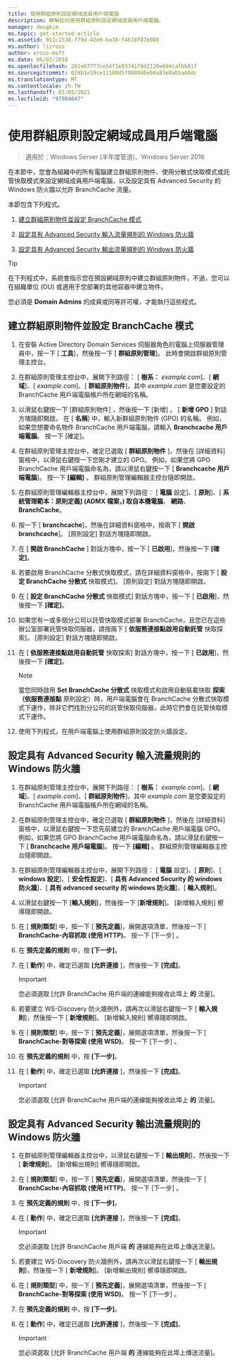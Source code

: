 ```yaml
---
title: 使用群組原則設定網域成員用戶端電腦
description: 瞭解如何使用群組原則設定網域成員用戶端電腦。
manager: dougkim
ms.topic: get-started-article
ms.assetid: 911c1538-f79d-42e9-ba38-f4618f87b008
ms.author: lizross
author: eross-msft
ms.date: 06/02/2018
ms.openlocfilehash: 281e67777ce54f1e03741f9d2120e0d4cafbb91f
ms.sourcegitcommit: 029b1e19ce11160d5f988046e04a83e8ab5a60dc
ms.translationtype: MT
ms.contentlocale: zh-TW
ms.lasthandoff: 01/05/2021
ms.locfileid: "97904647"
---
```

# <a name="use-group-policy-to-configure-domain-member-client-computers"></a>使用群組原則設定網域成員用戶端電腦

>適用於：Windows Server (半年度管道)、Windows Server 2016

在本節中，您會為組織中的所有電腦建立群組原則物件、使用分散式快取模式或託管快取模式來設定網域成員用戶端電腦，以及設定具有 Advanced Security 的 Windows 防火牆以允許 BranchCache 流量。

本節包含下列程式。

1.  [建立群組原則物件並設定 BranchCache 模式](#bkmk_gp)

2.  [設定具有 Advanced Security 輸入流量規則的 Windows 防火牆](#bkmk_inbound)

3.  [設定具有 Advanced Security 輸出流量規則的 Windows 防火牆](#bkmk_outbound)

> [!TIP]
> 在下列程式中，系統會指示您在預設網域原則中建立群組原則物件，不過，您可以在組織單位 (OU) 或適用于您部署的其他容器中建立物件。

您必須是 **Domain Admins** 的成員或同等許可權，才能執行這些程式。

## <a name="to-create-a-group-policy-object-and-configure-branchcache-modes"></a><a name="bkmk_gp"></a>建立群組原則物件並設定 BranchCache 模式

1.  在安裝 Active Directory Domain Services 伺服器角色的電腦上伺服器管理員中，按一下 [ **工具**]，然後按一下 [ **群組原則管理**]。 此時會開啟群組原則管理主控台。

2.  在群組原則管理主控台中，展開下列路徑： [ **樹系：** *example.com*]、[ **網域**]、[ *example.com*]、[ **群組原則物件**]，其中 *example.com* 是您要設定的 BranchCache 用戶端電腦帳戶所在網域的名稱。

3.  以滑鼠右鍵按一下 [群組原則物件] ，然後按一下 [新增] 。 [ **新增 GPO** ] 對話方塊隨即開啟。 在 [ **名稱**] 中，輸入新群組原則物件 (GPO) 的名稱。 例如，如果您想要命名物件 BranchCache 用戶端電腦，請輸入 **Branchcache 用戶端電腦**。 按一下 [確定]。

4.  在群組原則管理主控台中，確定已選取 [ **群組原則物件** ]，然後在 [詳細資料] 窗格中，以滑鼠右鍵按一下您剛才建立的 GPO。 例如，如果您將 GPO BranchCache 用戶端電腦命名為，請以滑鼠右鍵按一下 [ **Branchcache 用戶端電腦**]。 按一下 **[編輯]** 。 群組原則管理編輯器主控台隨即開啟。

5.  在群組原則管理編輯器主控台中，展開下列路徑： [ **電腦** 設定]、[ **原則**]、[ **系統管理範本：原則定義] (ADMX 檔案，) 取自本機電腦**、 **網路**、 **BranchCache**。

6.  按一下 [ **branchcache**]，然後在詳細資料窗格中，按兩下 [ **開啟 branchcache**]。 [原則設定] 對話方塊隨即開啟。

7.  在 [ **開啟 BranchCache** ] 對話方塊中，按一下 [ **已啟用**]，然後按一下 **[確定]**。

8.  若要啟用 BranchCache 分散式快取模式，請在詳細資料窗格中，按兩下 [ **設定 BranchCache 分散式** 快取模式]。 [原則設定] 對話方塊隨即開啟。

9. 在 [ **設定 BranchCache 分散式** 快取模式] 對話方塊中，按一下 [ **已啟用**]，然後按一下 **[確定]**。

10. 如果您有一或多個分公司以託管快取模式部署 BranchCache，且您已在這些辦公室部署託管快取伺服器，請按兩下 [ **依服務連接點啟用自動託管** 快取探索]。 [原則設定] 對話方塊隨即開啟。

11. 在 [ **依服務連接點啟用自動託管** 快取探索] 對話方塊中，按一下 [ **已啟用**]，然後按一下 **[確定]**。

    > [!NOTE]
    > 當您同時啟用 **Set BranchCache 分散式** 快取模式和啟用自動裝載快取 **探索（依服務連接點** 原則設定）時，用戶端電腦會在 BranchCache 分散式快取模式下運作，除非它們找到分公司的託管快取伺服器，此時它們會在託管快取模式下運作。

12. 使用下列程式，在用戶端電腦上使用群組原則設定防火牆設定。

## <a name="to-configure-windows-firewall-with-advanced-security-inbound-traffic-rules"></a><a name="bkmk_inbound"></a>設定具有 Advanced Security 輸入流量規則的 Windows 防火牆

1.  在群組原則管理主控台中，展開下列路徑： [ **樹系：** *example.com*]、[ **網域**]、[ *example.com*]、[ **群組原則物件**]，其中 *example.com* 是您要設定的 BranchCache 用戶端電腦帳戶所在網域的名稱。

2.  在群組原則管理主控台中，確定已選取 [ **群組原則物件** ]，然後在 [詳細資料] 窗格中，以滑鼠右鍵按一下您先前建立的 BranchCache 用戶端電腦 GPO。 例如，如果您將 GPO BranchCache 用戶端電腦命名為，請以滑鼠右鍵按一下 [ **Branchcache 用戶端電腦**]。 按一下 **[編輯]** 。 群組原則管理編輯器主控台隨即開啟。

3.  在群組原則管理編輯器主控台中，展開下列路徑： [ **電腦** 設定]、[ **原則**]、[ **windows 設定**]、[ **安全性設定**]、[ **具有 Advanced Security 的 windows 防火牆**]、[ **具有 advanced security 的 windows 防火牆**]、[ **輸入規則**]。

4.  以滑鼠右鍵按一下 [**輸入規則**]，然後按一下 [**新增規則**]。 [新增輸入規則] 嚮導隨即開啟。

5.  在 [ **規則類型**] 中，按一下 [ **預先定義**]，展開選項清單，然後按一下 [ **BranchCache-內容抓取 (使用 HTTP)**。 按一下 [下一步] 。

6.  在 **預先定義的規則** 中，按 **[下一步]**。

7.  在 [ **動作**] 中，確定已選取 **[允許連接** ]，然後按一下 **[完成]**。

    > [!IMPORTANT]
    > 您必須選取 [允許 BranchCache 用戶端的連線能夠接收此埠上 **的** 流量]。

8.  若要建立 WS-Discovery 防火牆例外，請再次以滑鼠右鍵按一下 [ **輸入規則**]，然後按一下 [ **新增規則**]。 [新增輸入規則] 嚮導隨即開啟。

9. 在 [ **規則類型**] 中，按一下 [ **預先定義**]，展開選項清單，然後按一下 [ **BranchCache-對等探索 (使用 WSD)**。 按一下 [下一步] 。

10. 在 **預先定義的規則** 中，按 **[下一步]**。

11. 在 [ **動作**] 中，確定已選取 **[允許連接** ]，然後按一下 **[完成]**。

    > [!IMPORTANT]
    > 您必須選取 [允許 BranchCache 用戶端的連線能夠接收此埠上 **的** 流量]。

## <a name="to-configure-windows-firewall-with-advanced-security-outbound-traffic-rules"></a><a name="bkmk_outbound"></a>設定具有 Advanced Security 輸出流量規則的 Windows 防火牆

1.  在群組原則管理編輯器主控台中，以滑鼠右鍵按一下 [ **輸出規則**]，然後按一下 [ **新增規則**]。 [新增輸出規則] 嚮導隨即開啟。

2.  在 [ **規則類型**] 中，按一下 [ **預先定義**]，展開選項清單，然後按一下 [ **BranchCache-內容抓取 (使用 HTTP)**。 按一下 [下一步] 。

3.  在 **預先定義的規則** 中，按 **[下一步]**。

4.  在 [ **動作**] 中，確定已選取 **[允許連接** ]，然後按一下 **[完成]**。

    > [!IMPORTANT]
    > 您必須選取 [允許 BranchCache 用戶端 **的** 連線能夠在此埠上傳送流量]。

5.  若要建立 WS-Discovery 防火牆例外，請再次以滑鼠右鍵按一下 [ **輸出規則**]，然後按一下 [ **新增規則**]。 [新增輸出規則] 嚮導隨即開啟。

6.  在 [ **規則類型**] 中，按一下 [ **預先定義**]，展開選項清單，然後按一下 [ **BranchCache-對等探索 (使用 WSD)**。 按一下 [下一步] 。

7.  在 **預先定義的規則** 中，按 **[下一步]**。

8.  在 [ **動作**] 中，確定已選取 **[允許連接** ]，然後按一下 **[完成]**。

    > [!IMPORTANT]
    > 您必須選取 [允許 BranchCache 用戶端 **的** 連線能夠在此埠上傳送流量]。



